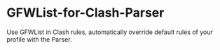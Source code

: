 # GFWList-for-Clash-Parser
Use GFWList in Clash rules, automatically override default rules of your profile with the Parser.
